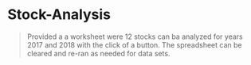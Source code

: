 # Stock-Analysis
>Provided a a worksheet were 12 stocks can ba analyzed for years 2017 and 2018 with the click of a button. The spreadsheet can be cleared and re-ran as needed for data sets. 
